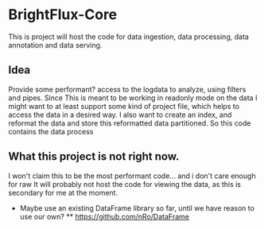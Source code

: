 # BrightFlux-Core

This is project will host the code for data ingestion, data processing, data annotation and data serving.

## Idea

Provide some performant? access to the logdata to analyze, using filters and pipes. Since This is meant 
to be working in readonly mode on the data I might want to at least support some kind of project file, 
which helps to access the data in a desired way. I also want to create an index, and reformat the data 
and store this reformatted data partitioned. So this code contains the data process 

## What this project is not right now.

I won't claim this to be the most performant code... and i don't care enough for raw
It will probably not host the code for viewing the data, as this is secondary for me at the moment.


* Maybe use an existing DataFrame library so far, until we have reason to use our own?
** https://github.com/nRo/DataFrame